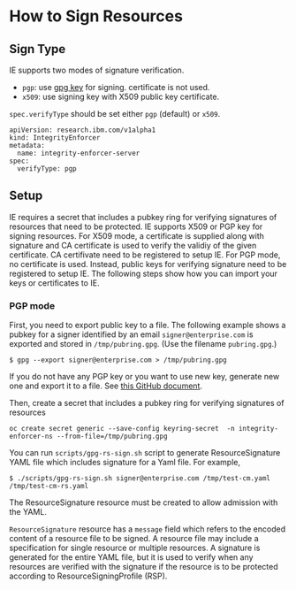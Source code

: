 # How to Sign Resources

## Sign Type

IE supports two modes of signature verification.
- `pgp`: use [gpg key](https://www.gnupg.org/index.html) for signing. certificate is not used.
- `x509`: use signing key with X509 public key certificate.

`spec.verifyType` should be set either `pgp` (default) or `x509`.

```
apiVersion: research.ibm.com/v1alpha1
kind: IntegrityEnforcer
metadata:
  name: integrity-enforcer-server
spec:
  verifyType: pgp
```

## Setup

IE requires a secret that includes a pubkey ring for verifying signatures of resources that need to be protected.  IE supports X509 or PGP key for signing resources. For X509 mode, a certificate is supplied along with signature and CA certificate is used to verify the validiy of the given certificate. CA certifivate need to be registered to setup IE. For PGP mode, no certificate is used. Instead, public keys for verifying signature need to be registered to setup IE. The following steps show how you can import your keys or certificates to IE.

### PGP mode

First, you need to export public key to a file. The following example shows a pubkey for a signer identified by an email `signer@enterprise.com` is exported and stored in `/tmp/pubring.gpg`. (Use the filename `pubring.gpg`.)

```
$ gpg --export signer@enterprise.com > /tmp/pubring.gpg
```

If you do not have any PGP key or you want to use new key, generate new one and export it to a file. See [this GitHub document](https://docs.github.com/en/free-pro-team@latest/github/authenticating-to-github/generating-a-new-gpg-key).

Then, create a secret that includes a pubkey ring for verifying signatures of resources

```
oc create secret generic --save-config keyring-secret  -n integrity-enforcer-ns --from-file=/tmp/pubring.gpg
```

You can run `scripts/gpg-rs-sign.sh` script to generate ResourceSignature YAML file which includes signature for a Yaml file. For example,

```
$ ./scripts/gpg-rs-sign.sh signer@enterprise.com /tmp/test-cm.yaml /tmp/test-cm-rs.yaml
```

The ResourceSignature resource must be created to allow admission with the YAML.

`ResourceSignature` resource has a `message` field which refers to the encoded content of a resource file to be signed. A resource file may include a specification for single resource or multiple resources. A signature is generated for the entire YAML file, but it is used to verify when any resources are verified with the signature if the resource is to be protected according to ResourceSigningProfile (RSP).

